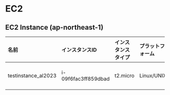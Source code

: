 # EC2
## EC2 Instance (ap-northeast-1)

|名前|インスタンスID|インスタンスタイプ|プラットフォーム|アーキテクチャ|AMI ID|AZ|パブリックIP|プライベートIP|セキュリティグループ|ロール名|
|:--|:--|:--|:--|:--|:--|:--|:--|:--|:--|:--|
|testinstance_al2023|i-09f6fac3ff859dbad|t2.micro|Linux/UNIX|x86_64|ami-0e0820ad173f20fbb|ap-northeast-1c|13.115.77.165|10.1.1.46|ksnet-dev-opmng-sg|ksnet-dev-testrole|


